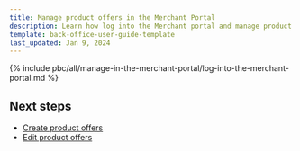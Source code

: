 ```yaml
---
title: Manage product offers in the Merchant Portal
description: Learn how log into the Merchant portal and manage product offers
template: back-office-user-guide-template
last_updated: Jan 9, 2024
---
```




{% include pbc/all/manage-in-the-merchant-portal/log-into-the-merchant-portal.md %} <!-- To edit, see /_includes/pbc/all/manage-in-the-merchant-portal/log-into-the-merchant-portal.md -->

## Next steps

* [Create product offers](/docs/pbc/all/offer-management/{{page.version}}/marketplace/manage-in-the-merchant-portal/create-product-offers.html)
* [Edit product offers](/docs/pbc/all/offer-management/{{page.version}}/marketplace/manage-in-the-merchant-portal/edit-product-offers.html)
